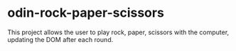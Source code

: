 # odin-rock-paper-scissors

This project allows the user to play rock, paper, scissors with the computer, updating the DOM after each round.
